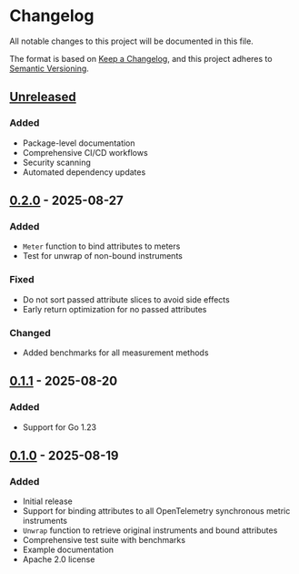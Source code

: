 # Changelog

All notable changes to this project will be documented in this file.

The format is based on [Keep a Changelog](https://keepachangelog.com/en/1.0.0/),
and this project adheres to [Semantic Versioning](https://semver.org/spec/v2.0.0.html).

## [Unreleased]

### Added

- Package-level documentation
- Comprehensive CI/CD workflows
- Security scanning
- Automated dependency updates

## [0.2.0] - 2025-08-27

### Added

- `Meter` function to bind attributes to meters
- Test for unwrap of non-bound instruments

### Fixed

- Do not sort passed attribute slices to avoid side effects
- Early return optimization for no passed attributes

### Changed

- Added benchmarks for all measurement methods

## [0.1.1] - 2025-08-20

### Added

- Support for Go 1.23

## [0.1.0] - 2025-08-19

### Added

- Initial release
- Support for binding attributes to all OpenTelemetry synchronous metric instruments
- `Unwrap` function to retrieve original instruments and bound attributes
- Comprehensive test suite with benchmarks
- Example documentation
- Apache 2.0 license

[Unreleased]: https://github.com/MrAlias/bind/compare/v0.2.0...HEAD
[0.2.0]: https://github.com/MrAlias/bind/releases/tag/v0.2.0
[0.1.1]: https://github.com/MrAlias/bind/releases/tag/v0.1.1
[0.1.0]: https://github.com/MrAlias/bind/releases/tag/v0.1.0
